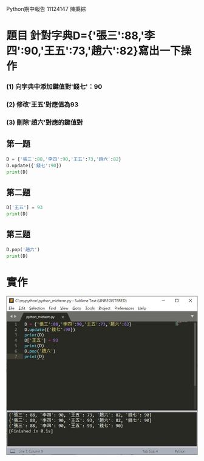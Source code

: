 Python期中報告 11124147 陳秉綜

# 題目 針對字典D={'張三':88,'李四':90,'王五':73,'趙六':82}寫出一下操作

### (1) 向字典中添加鍵值對'錢七'：90
### (2) 修改'王五'對應值為93
### (3) 刪除'趙六'對應的鍵值對



## 第一題

```python
D = {'張三':88,'李四':90,'王五':73,'趙六':82}
D.update({'錢七':90})
print(D)
```
## 第二題
```python
D['王五'] = 93
print(D)
```

## 第三題
```python
D.pop('趙六')
print(D)
```

# 實作
![image](https://github.com/heart1beat/Python_Midterm/blob/main/messageImage_1712648963334.jpg)
